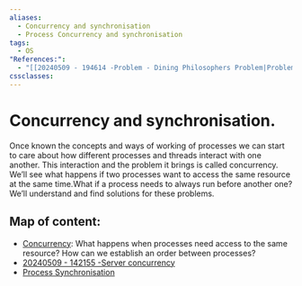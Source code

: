 ```yaml
---
aliases:
  - Concurrency and synchronisation
  - Process Concurrency and synchronisation
tags:
  - OS
"References:":
  - "[[20240509 - 194614 -Problem - Dining Philosophers Problem|Problem - Dining Philosophers Problem]]"
cssclasses:
---
```

# Concurrency and synchronisation. 
Once known the concepts and ways of working of processes we can start to care about how different processes and threads interact with one another. This interaction and the problem it brings is called concurrency. We’ll see what happens if two processes want to access the same resource at the same time.What if a process needs to always run before another one? We’ll understand and find solutions for these problems.

## Map of content:

+ [Concurrency](Concurrency.md): What happens when processes need access to the same resource? How can we establish an order between processes? 
+ [20240509 - 142155 -Server concurrency](20240509%20-%20142155%20-Server%20concurrency.md)
+ [Process Synchronisation](20240503%20-%20185543%20-%20Process%20Synchronisation.md)
